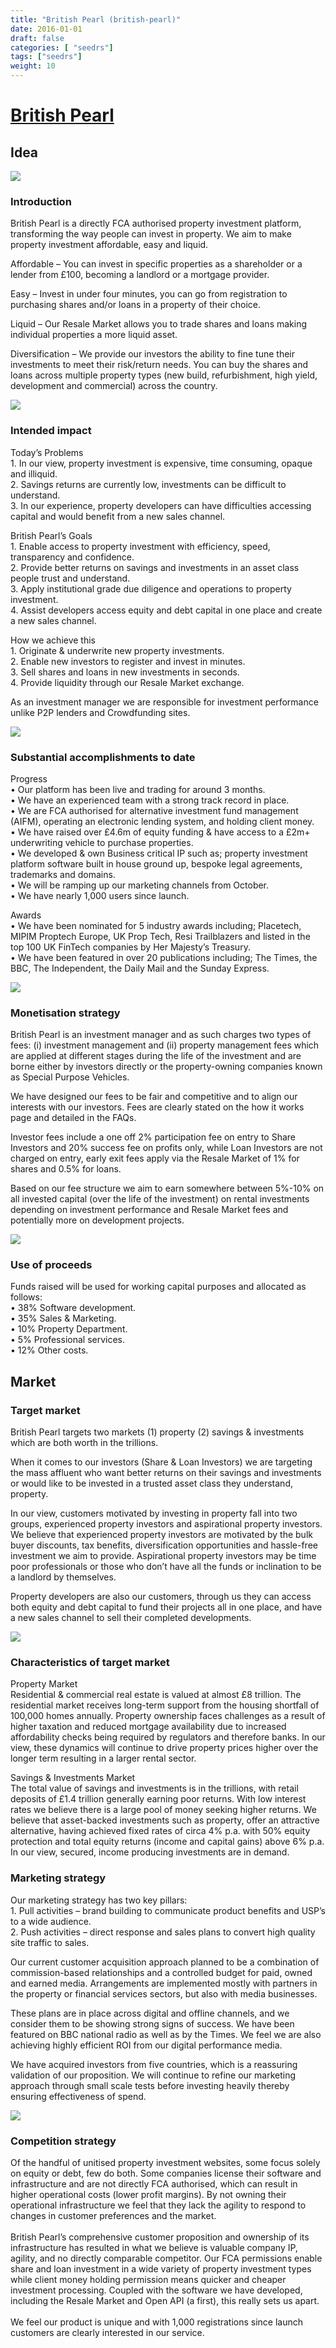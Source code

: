 ```yaml
---
title: "British Pearl (british-pearl)"
date: 2016-01-01
draft: false
categories: [ "seedrs"]
tags: ["seedrs"]
weight: 10
---
```


# [British Pearl](https://www.seedrs.com/british-pearl)

## Idea

![](/img/seedrs/uploads/startup/section_image/image/15975/762874lao1hc5toueumag4adtzjalqx/BP_advert_dreambig_600x600.jpg?rect=0%2C0%2C600%2C600&w=600&fit=clip&s=67e93bc8c3a0f1cd07e7ac2c6ea469f7)

### Introduction

British Pearl is a directly FCA authorised property investment platform, transforming the way people can invest in property. We aim to make property investment affordable, easy and liquid.

Affordable – You can invest in specific properties as a shareholder or a lender from £100, becoming a landlord or a mortgage provider.

Easy – Invest in under four minutes, you can go from registration to purchasing shares and/or loans in a property of their choice.

Liquid – Our Resale Market allows you to trade shares and loans making individual properties a more liquid asset.

Diversification – We provide our investors the ability to fine tune their investments to meet their risk/return needs. You can buy the shares and loans across multiple property types (new build, refurbishment, high yield, development and commercial) across the country.

![](/img/seedrs/uploads/startup/section_image/image/15879/svvxtg6ryt0i8v1ny71lwbbc8ecdfch/BP_resalemarket_600x416.jpg?rect=0%2C0%2C600%2C416&w=600&fit=clip&s=b643cf27ef4f44aedde3fd5c35eda928)

### Intended impact

Today’s Problems <br>1. In our view, property investment is expensive, time consuming, opaque and illiquid. <br>2. Savings returns are currently low, investments can be difficult to understand. <br>3. In our experience, property developers can have difficulties accessing capital and would benefit from a new sales channel.

British Pearl’s Goals <br>1. Enable access to property investment with efficiency, speed, transparency and confidence. <br>2. Provide better returns on savings and investments in an asset class people trust and understand. <br>3. Apply institutional grade due diligence and operations to property investment. <br>4. Assist developers access equity and debt capital in one place and create a new sales channel.

How we achieve this <br>1. Originate &amp; underwrite new property investments. <br>2. Enable new investors to register and invest in minutes. <br>3. Sell shares and loans in new investments in seconds. <br>4. Provide liquidity through our Resale Market exchange.

As an investment manager we are responsible for investment performance unlike P2P lenders and Crowdfunding sites.

![](/img/seedrs/uploads/startup/section_image/image/15880/fqwczgu33dkqyc43nf4hjb10mur1ch/BP_properties_600x416.jpg?rect=0%2C0%2C600%2C416&w=600&fit=clip&s=6b611682dc288434e73e36bb799766c3)

### Substantial accomplishments to date

Progress <br>• Our platform has been live and trading for around 3 months. <br>• We have an experienced team with a strong track record in place. <br>• We are FCA authorised for alternative investment fund management (AIFM), operating an electronic lending system, and holding client money. <br>• We have raised over £4.6m of equity funding &amp; have access to a £2m+ underwriting vehicle to purchase properties. <br>• We developed &amp; own Business critical IP such as; property investment platform software built in house ground up, bespoke legal agreements, trademarks and domains. <br>• We will be ramping up our marketing channels from October. <br>• We have nearly 1,000 users since launch.

Awards <br>• We have been nominated for 5 industry awards including; Placetech, MIPIM Proptech Europe, UK Prop Tech, Resi Trailblazers and listed in the top 100 UK FinTech companies by Her Majesty’s Treasury. <br>• We have been featured in over 20 publications including; The Times, the BBC, The Independent, the Daily Mail and the Sunday Express.

![](/img/seedrs/uploads/startup/section_image/image/15881/96mztw7gu0o3uvz643j4l7u79xn5jax/BP_awardsmedia_600x416.jpg?rect=0%2C0%2C600%2C416&w=600&fit=clip&s=619b4e294bf2beb86c6d91d9c039bb88)

### Monetisation strategy

British Pearl is an investment manager and as such charges two types of fees: (i) investment management and (ii) property management fees which are applied at different stages during the life of the investment and are borne either by investors directly or the property-owning companies known as Special Purpose Vehicles.

We have designed our fees to be fair and competitive and to align our interests with our investors. Fees are clearly stated on the how it works page and detailed in the FAQs.

Investor fees include a one off 2% participation fee on entry to Share Investors and 20% success fee on profits only, while Loan Investors are not charged on entry, early exit fees apply via the Resale Market of 1% for shares and 0.5% for loans.

Based on our fee structure we aim to earn somewhere between 5%-10% on all invested capital (over the life of the investment) on rental investments depending on investment performance and Resale Market fees and potentially more on development projects.

![](/img/seedrs/uploads/startup/section_image/image/15882/9eqimvka79zyma77y202mdxj526x7yc/BP_advert_door_600x600.jpg?rect=0%2C23%2C600%2C480&w=600&fit=clip&s=418a8cb084dacd46f4a2274689e6cd50)

### Use of proceeds

Funds raised will be used for working capital purposes and allocated as follows: <br>• 38% Software development. <br>• 35% Sales &amp; Marketing. <br>• 10% Property Department. <br>• 5% Professional services. <br>• 12% Other costs.

## Market

### Target market

British Pearl targets two markets (1) property (2) savings &amp; investments which are both worth in the trillions.

When it comes to our investors (Share &amp; Loan Investors) we are targeting the mass affluent who want better returns on their savings and investments or would like to be invested in a trusted asset class they understand, property.

In our view, customers motivated by investing in property fall into two groups, experienced property investors and aspirational property investors. We believe that experienced property investors are motivated by the bulk buyer discounts, tax benefits, diversification opportunities and hassle-free investment we aim to provide. Aspirational property investors may be time poor professionals or those who don’t have all the funds or inclination to be a landlord by themselves.

Property developers are also our customers, through us they can access both equity and debt capital to fund their projects all in one place, and have a new sales channel to sell their completed developments.

![](/img/seedrs/uploads/startup/section_image/image/15883/rzo3gte4gw9n4s2k4wdvmvpan1p8cry/BP_advert_cake_600x600.jpg?rect=0%2C0%2C600%2C469&w=600&fit=clip&s=f909613bc1d7a1c9a0f830c505247850)

### Characteristics of target market

Property Market <br>Residential &amp; commercial real estate is valued at almost £8 trillion. The residential market receives long-term support from the housing shortfall of 100,000 homes annually. Property ownership faces challenges as a result of higher taxation and reduced mortgage availability due to increased affordability checks being required by regulators and therefore banks. In our view, these dynamics will continue to drive property prices higher over the longer term resulting in a larger rental sector.

Savings &amp; Investments Market <br>The total value of savings and investments is in the trillions, with retail deposits of £1.4 trillion generally earning poor returns. With low interest rates we believe there is a large pool of money seeking higher returns. We believe that asset-backed investments such as property, offer an attractive alternative, having achieved fixed rates of circa 4% p.a. with 50% equity protection and total equity returns (income and capital gains) above 6% p.a. In our view, secured, income producing investments are in demand.

### Marketing strategy

Our marketing strategy has two key pillars: <br>1. Pull activities – brand building to communicate product benefits and USP’s to a wide audience. <br>2. Push activities – direct response and sales plans to convert high quality site traffic to sales.

Our current customer acquisition approach planned to be a combination of commission-based relationships and a controlled budget for paid, owned and earned media. Arrangements are implemented mostly with partners in the property or financial services sectors, but also with media businesses.

These plans are in place across digital and offline channels, and we consider them to be showing strong signs of success. We have been featured on BBC national radio as well as by the Times. We feel we are also achieving highly efficient ROI from our digital performance media.

We have acquired investors from five countries, which is a reassuring validation of our proposition. We will continue to refine our marketing approach through small scale tests before investing heavily thereby ensuring effectiveness of spend.

![](/img/seedrs/uploads/startup/section_image/image/15884/ekiplh0do724kbh3ek0hny2g280c267/BP_comm_600x416.jpg?rect=0%2C0%2C600%2C416&w=600&fit=clip&s=82ae64513b4fa73bae694b7463096b06)

### Competition strategy

Of the handful of unitised property investment websites, some focus solely on equity or debt, few do both. Some companies license their software and infrastructure and are not directly FCA authorised, which can result in higher operational costs (lower profit margins). By not owning their operational infrastructure we feel that they lack the agility to respond to changes in customer preferences and the market. <br> <br>British Pearl’s comprehensive customer proposition and ownership of its infrastructure has resulted in what we believe is valuable company IP, agility, and no directly comparable competitor. Our FCA permissions enable share and loan investment in a wide variety of property investment types while client money holding permission means quicker and cheaper investment processing. Coupled with the software we have developed, including the Resale Market and Open API (a first), this really sets us apart. <br> <br>We feel our product is unique and with 1,000 registrations since launch customers are clearly interested in our service.

